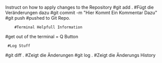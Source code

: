 



Instruct on how to apply changes to the Repository
#git add .  #Fügt die Veränderungen dazu
#git commit -m "Hier Kommt Ein Kommentar Dazu"
#git push   #pushed to Git Repo.


        #Terminal Helpfull Information
#get out of the terminal = Q Button 

     #Log Stuff
#git diff . #Zeigt die Änderungen 
#git log . #Zeigt die Änderungs History
